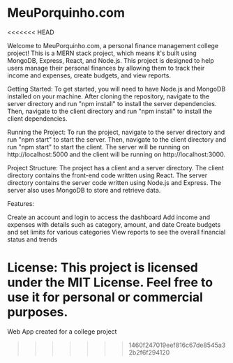 # MeuPorquinho.com
<<<<<<< HEAD

Welcome to MeuPorquinho.com, a personal finance management college project! This is a MERN stack project, which means it's built using MongoDB, Express, React, and Node.js. This project is designed to help users manage their personal finances by allowing them to track their income and expenses, create budgets, and view reports.

Getting Started:
To get started, you will need to have Node.js and MongoDB installed on your machine. After cloning the repository, navigate to the server directory and run "npm install" to install the server dependencies. Then, navigate to the client directory and run "npm install" to install the client dependencies.

Running the Project:
To run the project, navigate to the server directory and run "npm start" to start the server. Then, navigate to the client directory and run "npm start" to start the client. The server will be running on http://localhost:5000 and the client will be running on http://localhost:3000.

Project Structure:
The project has a client and a server directory. The client directory contains the front-end code written using React. The server directory contains the server code written using Node.js and Express. The server also uses MongoDB to store and retrieve data.

Features:

Create an account and login to access the dashboard
Add income and expenses with details such as category, amount, and date
Create budgets and set limits for various categories
View reports to see the overall financial status and trends

License:
This project is licensed under the MIT License. Feel free to use it for personal or commercial purposes.
=======
Web App created for a college project
>>>>>>> 1460f247019eef816c67de8545a32b2f6f294120
